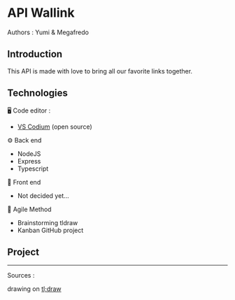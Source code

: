 # API Wallink

Authors : Yumi & Megafredo

## Introduction

This API is made with love to bring all our favorite links together.

## Technologies

🖥️ Code editor :
- [VS Codium](https://vscodium.com/) (open source)

⚙️ Back end

- NodeJS
- Express
- Typescript

🎨 Front end

- Not decided yet...

🧮 Agile Method

- Brainstorming tldraw
- Kanban GitHub project

## Project


---

Sources :

drawing on [tl;draw](https://www.tldraw.com/)
